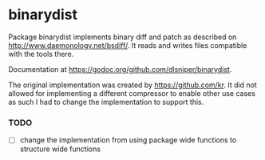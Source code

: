 # binarydist

Package binarydist implements binary diff and patch as described on
<http://www.daemonology.net/bsdiff/>. It reads and writes files
compatible with the tools there.

Documentation at <https://godoc.org/github.com/dlsniper/binarydist>.

The original implementation was created by <https://github.com/kr>.
It did not allowed for implementing a different compressor to enable
other use cases as such I had to change the implementation to support
this.

### TODO

- [ ] change the implementation from using package wide functions to
 structure wide functions

